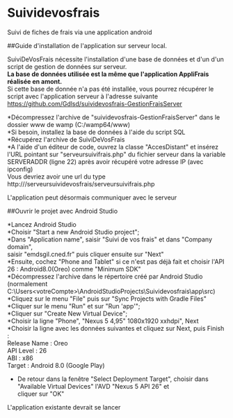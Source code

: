 # Suividevosfrais
Suivi de fiches de frais via une application android

##Guide d'installation de l'application sur serveur local.  
  
SuiviDeVosFrais nécessite l'installation d'une base de données et d'un d'un script de gestion de données sur serveur.  
**La base de données utilisée est la même que l'application AppliFrais réalisée en amont.**  
Si cette base de donnée n'a pas été installée, vous pourrez récupérer le script avec l'application serveur à l'adresse suivante  
https://github.com/Gdlsd/suividevosfrais-GestionFraisServer  
  
*Décompressez l'archive de "suividevosfrais-GestionFraisServer" dans le dossier www de wamp (C:/wamp64/www)   
*Si besoin, installez la base de données à l'aide du script SQL  
*Récupérez l'archive de SuiviDeVosFrais   
*A l'aide d'un éditeur de code, ouvrez la classe "AccesDistant" et insérez l'URL pointant sur "serveursuivifrais.php"
du fichier serveur dans la variable SERVERADDR (ligne 22) après avoir récupéré votre adresse IP (avec ipconfig)  
Vous devriez avoir une url du type http://<votre IP>/serveursuividevosfrais/serveursuivifrais.php  

L'application peut désormais communiquer avec le serveur  
  
  
##Ouvrir le projet avec Android Studio  
  
*Lancez Android Studio  
*Choisir "Start a new Android Studio project";  
*Dans "Application name", saisir "Suivi de vos frais" et dans "Company domain",  
saisir "emdsgil.cned.fr" puis cliquer ensuite sur "Next"  
*Ensuite, cochez "Phone and Tablet" si ce n'est pas déjà fait et choisir l'API 26 : Android8.0(Oreo) comme "Minimum SDK"  
*Décompressez l'archive dans le répertoire créé par Android Studio  
(normalement C:\Users\<votreCompte>\AndroidStudioProjects\Suividevosfrais\app\src)  
*Cliquez sur le menu "File" puis sur "Sync Projects with Gradle Files"  
*Cliquer sur le menu "Run" et sur "Run 'app'";  
*Cliquer sur "Create New Virtual Device";  
*Choisir la ligne "Phone", "Nexus 5 4,95" 1080x1920 xxhdpi", Next  
*Choisir la ligne avec les données suivantes et cliquez sur Next, puis Finish :  
    Release Name : Oreo  
    API Level : 26  
    ABI : x86  
    Target : Android 8.0 (Google Play)  
* De retour dans la fenêtre "Select Deployment Target", choisir dans "Available Virtual Devices" l'AVD "Nexus 5 API 26" et  
cliquer sur "OK"  
  
L'application existante devrait se lancer  




